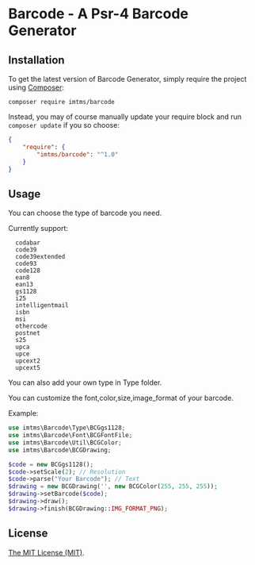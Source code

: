 Barcode - A Psr-4 Barcode Generator
================

## Installation

To get the latest version of Barcode Generator, simply require the project using [Composer](https://getcomposer.org):

  ```shell
  composer require imtms/barcode
  ```
Instead, you may of course manually update your require block and run `composer update` if you so choose:

```json
{
    "require": {
        "imtms/barcode": "^1.0"
    }
}
```

## Usage

You can choose the type of barcode you need.

Currently support:

```
  codabar
  code39
  code39extended
  code93
  code128
  ean8
  ean13
  gs1128
  i25
  intelligentmail
  isbn
  msi
  othercode
  postnet
  s25
  upca
  upce
  upcext2
  upcext5
```

You can also add your own type in Type folder.

You can customize the font,color,size,image_format of your barcode.

Example:

  ```php
  use imtms\Barcode\Type\BCGgs1128;
  use imtms\Barcode\Font\BCGFontFile;
  use imtms\Barcode\Util\BCGColor;
  use imtms\Barcode\BCGDrawing;

  $code = new BCGgs1128();
  $code->setScale(2); // Resolution
  $code->parse("Your Barcode"); // Text
  $drawing = new BCGDrawing('', new BCGColor(255, 255, 255));
  $drawing->setBarcode($code);
  $drawing->draw();
  $drawing->finish(BCGDrawing::IMG_FORMAT_PNG);
  ```
  

## License

[The MIT License (MIT)](LICENSE).
